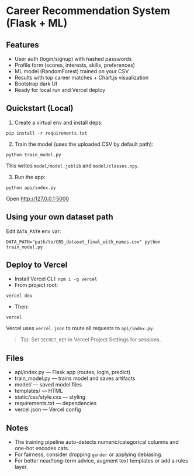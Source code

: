 # Career Recommendation System (Flask + ML)

## Features
- User auth (login/signup) with hashed passwords
- Profile form (scores, interests, skills, preferences)
- ML model (RandomForest) trained on your CSV
- Results with top career matches + Chart.js visualization
- Bootstrap dark UI
- Ready for local run and Vercel deploy

## Quickstart (Local)
1) Create a virtual env and install deps:
```
pip install -r requirements.txt
```
2) Train the model (uses the uploaded CSV by default path):
```
python train_model.py
```
This writes `model/model.joblib` and `model/classes.npy`.

3) Run the app:
```
python api/index.py
```
Open http://127.0.0.1:5000

## Using your own dataset path
Edit `DATA_PATH` env var:
```
DATA_PATH="path/to/CRS_dataset_final_with_names.csv" python train_model.py
```

## Deploy to Vercel
- Install Vercel CLI: `npm i -g vercel`
- From project root:
```
vercel dev
```
- Then:
```
vercel
```
Vercel uses `vercel.json` to route all requests to `api/index.py`.

> Tip: Set `SECRET_KEY` in Vercel Project Settings for sessions.

## Files
- api/index.py — Flask app (routes, login, predict)
- train_model.py — trains model and saves artifacts
- model/ — saved model files
- templates/ — HTML
- static/css/style.css — styling
- requirements.txt — dependencies
- vercel.json — Vercel config

## Notes
- The training pipeline auto-detects numeric/categorical columns and one-hot encodes cats.
- For fairness, consider dropping `gender` or applying debiasing.
- For better near/long-term advice, augment text templates or add a rules layer.
